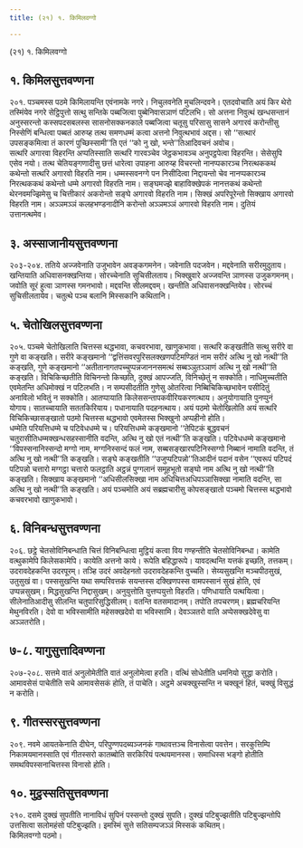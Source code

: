 ```yaml
---
title: (२१) १. किमिलवग्गो

---
```

(२१) १. किमिलवग्गो  


## १. किमिलसुत्तवण्णना

२०१. पञ्चमस्स पठमे किमिलायन्ति एवंनामके नगरे। निचुलवनेति मुचलिन्दवने। एतदवोचाति अयं किर थेरो तस्मिंयेव नगरे सेट्ठिपुत्तो सत्थु सन्तिके पब्बजित्वा पुब्बेनिवासञाणं पटिलभि। सो अत्तना निवुत्थं खन्धसन्तानं अनुस्सरन्तो कस्सपदसबलस्स सासनोसक्कनकाले पब्बजित्वा चतूसु परिसासु सासने अगारवं करोन्तीसु निस्सेणिं बन्धित्वा पब्बतं आरुय्ह तत्थ समणधम्मं कत्वा अत्तनो निवुत्थभावं अद्दस। सो ‘‘सत्थारं उपसङ्कमित्वा तं कारणं पुच्छिस्सामी’’ति एतं ‘‘को नु खो, भन्ते’’तिआदिवचनं अवोच।  
सत्थरि अगारवा विहरन्ति अप्पतिस्साति सत्थरि गारवञ्चेव जेट्ठकभावञ्च अनुपट्ठपेत्वा विहरन्ति। सेसेसुपि एसेव नयो। तत्थ चेतियङ्गणादीसु छत्तं धारेत्वा उपाहना आरुय्ह विचरन्तो नानप्पकारञ्च निरत्थककथं कथेन्तो सत्थरि अगारवो विहरति नाम। धम्मस्सवनग्गे पन निसीदित्वा निद्दायन्तो चेव नानप्पकारञ्च निरत्थककथं कथेन्तो धम्मे अगारवो विहरति नाम। सङ्घमज्झे बाहाविक्खेपकं नानत्तकथं कथेन्तो थेरनवमज्झिमेसु च चित्तीकारं अकरोन्तो सङ्घे अगारवो विहरति नाम। सिक्खं अपरिपूरेन्तो सिक्खाय अगारवो विहरति नाम। अञ्ञमञ्ञं कलहभण्डनादीनि करोन्तो अञ्ञमञ्ञं अगारवो विहरति नाम। दुतियं उत्तानत्थमेव।  


## ३. अस्साजानीयसुत्तवण्णना

२०३-२०४. ततिये अज्जवेनाति उजुभावेन अवङ्कगमनेन। जवेनाति पदजवेन। मद्दवेनाति सरीरमुदुताय। खन्तियाति अधिवासनक्खन्तिया। सोरच्चेनाति सुचिसीलताय। भिक्खुवारे अज्जवन्ति ञाणस्स उजुकगमनम्। जवोति सूरं हुत्वा ञाणस्स गमनभावो। मद्दवन्ति सीलमद्दवम्। खन्तीति अधिवासनक्खन्तियेव। सोरच्चं सुचिसीलतायेव। चतुत्थे पञ्च बलानि मिस्सकानि कथितानि।  


## ५. चेतोखिलसुत्तवण्णना

२०५. पञ्चमे चेतोखिलाति चित्तस्स थद्धभावा, कचवरभावा, खाणुकभावा। सत्थरि कङ्खतीति सत्थु सरीरे वा गुणे वा कङ्खति। सरीरे कङ्खमानो ‘‘द्वत्तिंसवरपुरिसलक्खणपटिमण्डितं नाम सरीरं अत्थि नु खो नत्थी’’ति कङ्खति, गुणे कङ्खमानो ‘‘अतीतानागतपच्चुप्पन्नजाननसमत्थं सब्बञ्ञुतञ्ञाणं अत्थि नु खो नत्थी’’ति कङ्खति। विचिकिच्छतीति विचिनन्तो किच्छति, दुक्खं आपज्जति, विनिच्छेतुं न सक्कोति। नाधिमुच्चतीति एवमेतन्ति अधिमोक्खं न पटिलभति। न सम्पसीदतीति गुणेसु ओतरित्वा निब्बिचिकिच्छभावेन पसीदितुं अनाविलो भवितुं न सक्कोति। आतप्पायाति किलेससन्तापकवीरियकरणत्थाय। अनुयोगायाति पुनप्पुनं योगाय। सातच्चायाति सततकिरियाय। पधानायाति पदहनत्थाय। अयं पठमो चेतोखिलोति अयं सत्थरि विचिकिच्छासङ्खातो पठमो चित्तस्स थद्धभावो एवमेतस्स भिक्खुनो अप्पहीनो होति।  
धम्मेति परियत्तिधम्मे च पटिवेधधम्मे च। परियत्तिधम्मे कङ्खमानो ‘‘तेपिटकं बुद्धवचनं चतुरासीतिधम्मक्खन्धसहस्सानीति वदन्ति, अत्थि नु खो एतं नत्थी’’ति कङ्खति। पटिवेधधम्मे कङ्खमानो ‘‘विपस्सनानिस्सन्दो मग्गो नाम, मग्गनिस्सन्दं फलं नाम, सब्बसङ्खारपटिनिस्सग्गो निब्बानं नामाति वदन्ति, तं अत्थि नु खो नत्थी’’ति कङ्खति। सङ्घे कङ्खतीति ‘‘उजुप्पटिपन्नो’’तिआदीनं पदानं वसेन ‘‘एवरूपं पटिपदं पटिपन्नो चत्तारो मग्गट्ठा चत्तारो फलट्ठाति अट्ठन्नं पुग्गलानं समूहभूतो सङ्घो नाम अत्थि नु खो नत्थी’’ति कङ्खति। सिक्खाय कङ्खमानो ‘‘अधिसीलसिक्खा नाम अधिचित्तअधिपञ्ञासिक्खा नामाति वदन्ति, सा अत्थि नु खो नत्थी’’ति कङ्खति। अयं पञ्चमोति अयं सब्रह्मचारीसु कोपसङ्खातो पञ्चमो चित्तस्स थद्धभावो कचवरभावो खाणुकभावो।  


## ६. विनिबन्धसुत्तवण्णना

२०६. छट्ठे चेतसोविनिबन्धाति चित्तं विनिबन्धित्वा मुट्ठियं कत्वा विय गण्हन्तीति चेतसोविनिबन्धा। कामेति वत्थुकामेपि किलेसकामेपि। कायेति अत्तनो काये। रूपेति बहिद्धारूपे। यावदत्थन्ति यत्तकं इच्छति, तत्तकम्। उदरावदेहकन्ति उदरपूरम्। तञ्हि उदरं अवदेहनतो उदरावदेहकन्ति वुच्चति। सेय्यसुखन्ति मञ्चपीठसुखं, उतुसुखं वा। पस्ससुखन्ति यथा सम्परिवत्तकं सयन्तस्स दक्खिणपस्स वामपस्सानं सुखं होति, एवं उप्पन्नसुखम्। मिद्धसुखन्ति निद्दासुखम्। अनुयुत्तोति युत्तप्पयुत्तो विहरति। पणिधायाति पत्थयित्वा। सीलेनातिआदीसु सीलन्ति चतुपारिसुद्धिसीलम्। वतन्ति वतसमादानम्। तपोति तपचरणम्। ब्रह्मचरियन्ति मेथुनविरति। देवो वा भविस्सामीति महेसक्खदेवो वा भविस्सामि। देवञ्ञतरो वाति अप्पेसक्खदेवेसु वा अञ्ञतरोति।  


## ७-८. यागुसुत्तादिवण्णना

२०७-२०८. सत्तमे वातं अनुलोमेतीति वातं अनुलोमेत्वा हरति। वत्थिं सोधेतीति धमनियो सुद्धा करोति। आमावसेसं पाचेतीति सचे आमावसेसकं होति, तं पाचेति। अट्ठमे अचक्खुस्सन्ति न चक्खूनं हितं, चक्खुं विसुद्धं न करोति।  


## ९. गीतस्सरसुत्तवण्णना

२०९. नवमे आयतकेनाति दीघेन, परिपुण्णपदब्यञ्जनकं गाथावत्तञ्च विनासेत्वा पवत्तेन। सरकुत्तिम्पि निकामयमानस्साति एवं गीतस्सरो कातब्बोति सरकिरियं पत्थयमानस्स। समाधिस्स भङ्गो होतीति समथविपस्सनाचित्तस्स विनासो होति।  


## १०. मुट्ठस्सतिसुत्तवण्णना

२१०. दसमे दुक्खं सुपतीति नानाविधं सुपिनं पस्सन्तो दुक्खं सुपति। दुक्खं पटिबुज्झतीति पटिबुज्झन्तोपि उत्तसित्वा सलोमहंसो पटिबुज्झति। इमस्मिं सुत्ते सतिसम्पजञ्ञं मिस्सकं कथितम्।  
किमिलवग्गो पठमो।  